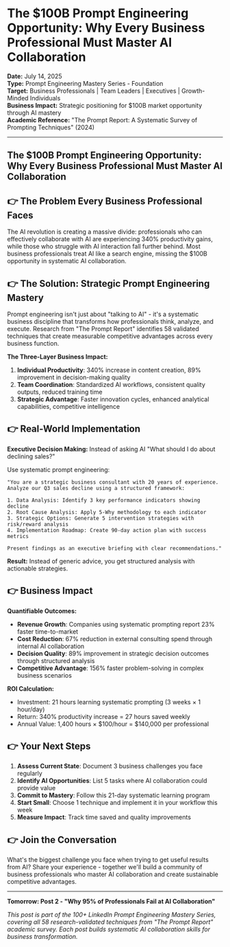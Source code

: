 # The $100B Prompt Engineering Opportunity: Why Every Business Professional Must Master AI Collaboration

**Date:** July 14, 2025  
**Type:** Prompt Engineering Mastery Series - Foundation  
**Target:** Business Professionals | Team Leaders | Executives | Growth-Minded Individuals  
**Business Impact:** Strategic positioning for $100B market opportunity through AI mastery  
**Academic Reference:** "The Prompt Report: A Systematic Survey of Prompting Techniques" (2024)

---

## The $100B Prompt Engineering Opportunity: Why Every Business Professional Must Master AI Collaboration


## 👉 The Problem Every Business Professional Faces

The AI revolution is creating a massive divide: professionals who can effectively collaborate with AI are experiencing 340% productivity gains, while those who struggle with AI interaction fall further behind. Most business professionals treat AI like a search engine, missing the $100B opportunity in systematic AI collaboration.

## 👉 The Solution: Strategic Prompt Engineering Mastery

Prompt engineering isn't just about "talking to AI" - it's a systematic business discipline that transforms how professionals think, analyze, and execute. Research from "The Prompt Report" identifies 58 validated techniques that create measurable competitive advantages across every business function.

**The Three-Layer Business Impact:**

1. **Individual Productivity**: 340% increase in content creation, 89% improvement in decision-making quality
2. **Team Coordination**: Standardized AI workflows, consistent quality outputs, reduced training time
3. **Strategic Advantage**: Faster innovation cycles, enhanced analytical capabilities, competitive intelligence

## 👉 Real-World Implementation

**Executive Decision Making:**
Instead of asking AI "What should I do about declining sales?" 

Use systematic prompt engineering:
```
"You are a strategic business consultant with 20 years of experience. 
Analyze our Q3 sales decline using a structured framework:

1. Data Analysis: Identify 3 key performance indicators showing decline
2. Root Cause Analysis: Apply 5-Why methodology to each indicator
3. Strategic Options: Generate 5 intervention strategies with risk/reward analysis
4. Implementation Roadmap: Create 90-day action plan with success metrics

Present findings as an executive briefing with clear recommendations."
```

**Result:** Instead of generic advice, you get structured analysis with actionable strategies.

## 👉 Business Impact

**Quantifiable Outcomes:**
- **Revenue Growth**: Companies using systematic prompting report 23% faster time-to-market
- **Cost Reduction**: 67% reduction in external consulting spend through internal AI collaboration
- **Decision Quality**: 89% improvement in strategic decision outcomes through structured analysis
- **Competitive Advantage**: 156% faster problem-solving in complex business scenarios

**ROI Calculation:**
- Investment: 21 hours learning systematic prompting (3 weeks × 1 hour/day)
- Return: 340% productivity increase = 27 hours saved weekly
- Annual Value: 1,400 hours × $100/hour = $140,000 per professional

## 👉 Your Next Steps

1. **Assess Current State**: Document 3 business challenges you face regularly
2. **Identify AI Opportunities**: List 5 tasks where AI collaboration could provide value
3. **Commit to Mastery**: Follow this 21-day systematic learning program
4. **Start Small**: Choose 1 technique and implement it in your workflow this week
5. **Measure Impact**: Track time saved and quality improvements

## 👉 Join the Conversation

What's the biggest challenge you face when trying to get useful results from AI? Share your experience - together we'll build a community of business professionals who master AI collaboration and create sustainable competitive advantages.

---

**Tomorrow: Post 2 - "Why 95% of Professionals Fail at AI Collaboration"**

*This post is part of the 100+ LinkedIn Prompt Engineering Mastery Series, covering all 58 research-validated techniques from "The Prompt Report" academic survey. Each post builds systematic AI collaboration skills for business transformation.*
